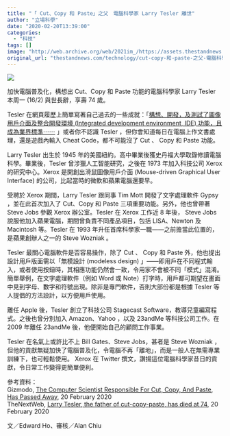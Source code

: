 ```yaml
---
title: "「 Cut、Copy 和 Paste」之父　電腦科學家 Larry Tesler 離世"
author: "立場科學"
date: "2020-02-20T13:39:00"
categories:
  - "科技"
tags: []
image: "http://web.archive.org/web/2021im_/https://assets.thestandnews.com/media/photos/20200220-04_EnbIB_Crn5tFX.png"
original_url: "thestandnews.com/technology/cut-copy-和-paste-之父-電腦科學家-larry-tesler-離世"
---
```

![](http://web.archive.org/web/2021im_/https://assets.thestandnews.com/media/photos/20200220-04_EnbIB_Crn5tFX.png)

加快電腦普及化，構想出 Cut、Copy 和 Paste 功能的電腦科學家 Larry Tesler 本周一 (16/2) 與世長辭，享壽 74 歲。

Tesler 在網頁履歷上簡單寫著自己過去的一些成就：「[構想、開發，及測試了圖像用戶介面及整合開發環境 (Integrated development environment, IDE) 功能，且成為業界標準⋯⋯](http://web.archive.org/web/20211229132505/http://www.nomodes.com/Larry_Tesler_Consulting/CV.html) 」或者你不認識 Tesler ，但你會知道每日在電腦上作文書處理，還是遊戲內輸入 Cheat Code，都不可能沒了 Cut 、 Copy 和 Paste 功能。

Larry Tesler 出生於 1945 年的美國紐約。高中畢業後獲史丹福大學取錄修讀電腦科學。畢業後，Tesler 曾涉獵人工智能研究，之後在 1973 年加入科技公司 Xerox 的研究中心。Xerox 是開創出滑鼠圖像用戶介面 (Mouse-driven Graphical User Interface) 的公司，比起當時的微軟和蘋果電腦還要早。

受聘於 Xerox 期間，Larry Tesler 跟同事 Tim Mott 開發了文字處理軟件 Gypsy ，並在此首次加入了 Cut、Copy 和 Paste 三項重要功能。另外，他也曾帶著 Steve Jobs 參觀 Xerox 辦公室。Tesler 在 Xerox 工作近 8 年後， Steve Jobs 說服他加入蘋果電腦，期間曾負責不同產品項目，包括 LISA、Newton 及 Macintosh 等。Tesler 在 1993 年升任首席科學家一職——之前擔當此位置的，是蘋果創辦人之一的 Steve Wozniak 。

Tesler 最關心電腦軟件是否容易操作，除了 Cut 、 Copy 和 Paste 外，他也提出設計用戶版面需以「無模設計 (modeless design) 」——即用戶在不同程式輸入，或者使用按鈕時，其相應功能仍然會一致，令用家不會被不同「模式」混淆。簡單舉例，在文字處理軟件（例如 Word 或 Note）打字時，用戶都可期望在畫面中見到字母、數字和符號出現。除非是專門軟件，否則大部份都是根據 Tesler 等人提倡的方法設計，以方便用戶使用。

離任 Apple 後，Tesler 創立了科技公司 Stagecast Software，教導兒童編寫程式。之後也曾分別加入 Amazon、Yahoo ，以及 23andMe 等科技公司工作。在 2009 年離任 23andMe 後，他便開始自己的顧問工作事業。

Tesler 在名氣上或許比不上 Bill Gates、Steve Jobs，甚者是 Steve Wozniak ，但他的貢獻無疑加快了電腦普及化，令電腦不再「離地」，而是一般人在無需專業訓練下，也可輕鬆使用。 Xerox 在 Twitter 撰文，讚揚這位電腦科學家昔日的貢獻，令日常工作變得更簡單便利。

參考資料：  
Gizmodo, [The Computer Scientist Responsible For Cut, Copy, And Paste, Has Passed Away](http://web.archive.org/web/20211229132505/https://www.gizmodo.com.au/2020/02/the-computer-scientist-responsible-for-cut-copy-and-paste-has-passed-away/), 20 February 2020  
TheNextWeb, [Larry Tesler, the father of cut-copy-paste, has died at 74](http://web.archive.org/web/20211229132505/https://thenextweb.com/apple/2020/02/20/larry-tesler-father-of-cut-copy-paste-died-age-74/), 20 February 2020

文／Edward Ho、審核／Alan Chiu